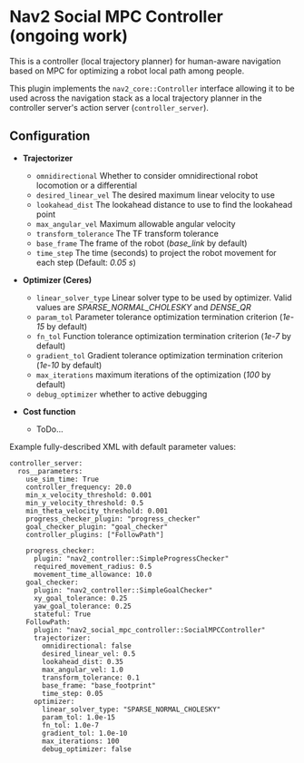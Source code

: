 # Nav2 Social MPC Controller (ongoing work)

This is a controller (local trajectory planner) for human-aware navigation based on MPC for optimizing a robot local path among people. 


This plugin implements the `nav2_core::Controller` interface allowing it to be used across the navigation stack as a local trajectory planner in the controller server's action server (`controller_server`).



## Configuration

* **Trajectorizer**

  * `omnidirectional`  Whether to consider omnidirectional robot locomotion or a differential
  * `desired_linear_vel`  The desired maximum linear velocity to use 
  * `lookahead_dist`  The lookahead distance to use to find the lookahead point 
  * `max_angular_vel`  Maximum allowable angular velocity 
  *  `transform_tolerance`  The TF transform tolerance 
  * `base_frame`  The frame of the robot (*base_link* by default) 
  * `time_step`  The time (seconds) to project the robot movement for each step (Default: *0.05 s*)


* **Optimizer (Ceres)**

  * `linear_solver_type`  Linear solver type to be used by optimizer. Valid values are *SPARSE_NORMAL_CHOLESKY* and *DENSE_QR* 
  * `param_tol`  Parameter tolerance optimization termination criterion (*1e-15* by default) 
  * `fn_tol`  Function tolerance optimization termination criterion (*1e-7* by default) 
  * `gradient_tol`  Gradient tolerance optimization termination criterion (*1e-10* by default) 
  * `max_iterations`  maximum iterations of the optimization (*100* by default) 
  * `debug_optimizer`  whether to active debugging 

* **Cost function**

  * ToDo...



Example fully-described XML with default parameter values:

```
controller_server:
  ros__parameters:
    use_sim_time: True
    controller_frequency: 20.0
    min_x_velocity_threshold: 0.001
    min_y_velocity_threshold: 0.5
    min_theta_velocity_threshold: 0.001
    progress_checker_plugin: "progress_checker"
    goal_checker_plugin: "goal_checker"
    controller_plugins: ["FollowPath"]

    progress_checker:
      plugin: "nav2_controller::SimpleProgressChecker"
      required_movement_radius: 0.5
      movement_time_allowance: 10.0
    goal_checker:
      plugin: "nav2_controller::SimpleGoalChecker"
      xy_goal_tolerance: 0.25
      yaw_goal_tolerance: 0.25
      stateful: True
    FollowPath:
      plugin: "nav2_social_mpc_controller::SocialMPCController"
      trajectorizer:
        omnidirectional: false
        desired_linear_vel: 0.5
        lookahead_dist: 0.35
        max_angular_vel: 1.0
        transform_tolerance: 0.1
        base_frame: "base_footprint"
        time_step: 0.05
      optimizer:
        linear_solver_type: "SPARSE_NORMAL_CHOLESKY"
        param_tol: 1.0e-15
        fn_tol: 1.0e-7
        gradient_tol: 1.0e-10
        max_iterations: 100
        debug_optimizer: false
```
